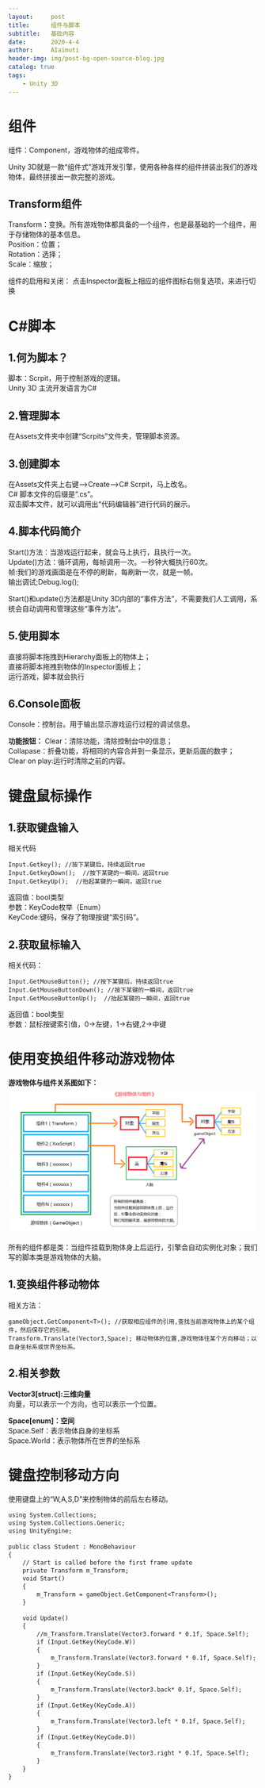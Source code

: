 ```yaml
---
layout:     post
title:      组件与脚本
subtitle:   基础内容
date:       2020-4-4
author:     AIaimuti
header-img: img/post-bg-open-source-blog.jpg
catalog: true
tags:
    - Unity 3D
---
```


# 组件

组件：Component，游戏物体的组成零件。<br>

Unity 3D就是一款“组件式”游戏开发引擎，使用各种各样的组件拼装出我们的游戏物体，最终拼接出一款完整的游戏。

## Transform组件
Transform：变换。所有游戏物体都具备的一个组件，也是最基础的一个组件，用于存储物体的基本信息。<br>
Position：位置；<br>
Rotation：选择；<br>
Scale：缩放；<br>

组件的启用和关闭：
点击Inspector面板上相应的组件图标右侧复选项，来进行切换

# C#脚本

## 1.何为脚本？

脚本：Scrpit，用于控制游戏的逻辑。<br>
Unity 3D 主流开发语言为C#

## 2.管理脚本

在Assets文件夹中创建“Scrpits”文件夹，管理脚本资源。

## 3.创建脚本

在Assets文件夹上右键-->Create-->C# Scrpit，马上改名。<br>
C# 脚本文件的后缀是“.cs”。<br>
双击脚本文件，就可以调用出“代码编辑器”进行代码的展示。

## 4.脚本代码简介

Start()方法：当游戏运行起来，就会马上执行，且执行一次。<br>
Update()方法：循环调用，每帧调用一次。一秒钟大概执行60次。<br>
帧:我们的游戏画面是在不停的刷新，每刷新一次，就是一帧。<br>
输出调试;Debug.log();

Start()和update()方法都是Unity 3D内部的“事件方法”，不需要我们人工调用，系统会自动调用和管理这些“事件方法”。

## 5.使用脚本

直接将脚本拖拽到Hierarchy面板上的物体上；<br>
直接将脚本拖拽到物体的Inspector面板上；<br>
运行游戏，脚本就会执行

## 6.Console面板

Console：控制台。用于输出显示游戏运行过程的调试信息。

**功能按钮：**
Clear：清除功能，清除控制台中的信息；<br>
Collapase：折叠功能，将相同的内容合并到一条显示，更新后面的数字；<br>
Clear on play:运行时清除之前的内容。

# 键盘鼠标操作

## 1.获取键盘输入

相关代码
```
Input.Getkey(); //按下某键后，持续返回true
Input.GetkeyDown();  //按下某键的一瞬间，返回true
Input.GetkeyUp();  //抬起某键的一瞬间，返回true
```
返回值：bool类型<br>
参数：KeyCode枚举（Enum）<br>
KeyCode:键码，保存了物理按键“索引码”。

## 2.获取鼠标输入

相关代码：
```
Input.GetMouseButton(); //按下某键后，持续返回true
Input.GetMouseButtonDown(); //按下某键的一瞬间，返回true
Input.GetMouseButtonUp();  //抬起某键的一瞬间，返回true
```
返回值：bool类型<br>
参数：鼠标按键索引值，0->左键，1->右键,2->中键

# 使用变换组件移动游戏物体

**游戏物体与组件关系图如下：**
 ![](https://github.com/AIaimuti/aiaimuti.github.io/blob/master/img/Unity/Game_Object.png)
 
所有的组件都是类：当组件挂载到物体身上后运行，引擎会自动实例化对象；我们写的脚本类是游戏物体的大脑。

 ## 1.变换组件移动物体
 
相关方法：
```
gameObject.GetComponent<T>(); //获取相应组件的引用,查找当前游戏物体上的某个组件，然后保存它的引用。
Tramsform.Translate(Vector3,Space); 移动物体的位置,游戏物体往某个方向移动；以自身坐标系或世界坐标系。
```
## 2.相关参数
**Vector3[struct]:三维向量<br>**
向量，可以表示一个方向，也可以表示一个位置。

**Space[enum]：空间<br>**
Space.Self：表示物体自身的坐标系<br>
Space.World：表示物体所在世界的坐标系

# 键盘控制移动方向
使用键盘上的“W,A,S,D”来控制物体的前后左右移动。
```
using System.Collections;
using System.Collections.Generic;
using UnityEngine;

public class Student : MonoBehaviour
{
    // Start is called before the first frame update
    private Transform m_Transform;
    void Start()
    {
        m_Transform = gameObject.GetComponent<Transform>();
    }

    void Update()
    {
        //m_Transform.Translate(Vector3.forward * 0.1f, Space.Self);
        if (Input.GetKey(KeyCode.W))
        {
            m_Transform.Translate(Vector3.forward * 0.1f, Space.Self);
        }
        if (Input.GetKey(KeyCode.S))
        {
            m_Transform.Translate(Vector3.back* 0.1f, Space.Self);
        }
        if (Input.GetKey(KeyCode.A))
        {
            m_Transform.Translate(Vector3.left * 0.1f, Space.Self);
        }
        if (Input.GetKey(KeyCode.D))
        {
            m_Transform.Translate(Vector3.right * 0.1f, Space.Self);
        }
    }
}
```
